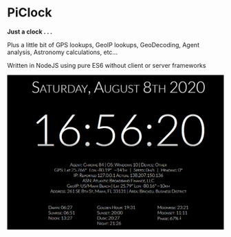 # PiClock

**Just a clock . . .**

Plus a little bit of GPS lookups, GeoIP lookups, GeoDecoding, Agent analysis, Astronomy calculations, etc...

Written in NodeJS using pure ES6 without client or server frameworks

![alt text](public/screenshot.png)

